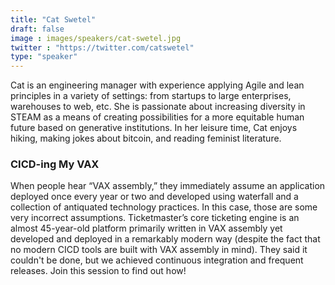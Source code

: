 ```yaml
---
title: "Cat Swetel"
draft: false
image : images/speakers/cat-swetel.jpg
twitter : "https://twitter.com/catswetel"
type: "speaker"
---
```


Cat is an engineering manager with experience applying Agile and lean principles in a variety of settings: from startups to large enterprises, warehouses to web, etc. She is passionate about increasing diversity in STEAM as a means of creating possibilities for a more equitable human future based on generative institutions. In her leisure time, Cat enjoys hiking, making jokes about bitcoin, and reading feminist literature.

### CICD-ing My VAX

When people hear “VAX assembly,” they immediately assume an application deployed once every year or two and developed using waterfall and a collection of antiquated technology practices. In this case, those are some very incorrect assumptions. Ticketmaster’s core ticketing engine is an almost 45-year-old platform primarily written in VAX assembly yet developed and deployed in a remarkably modern way (despite the fact that no modern CICD tools are built with VAX assembly in mind). They said it couldn't be done, but we achieved continuous integration and frequent releases. Join this session to find out how!

